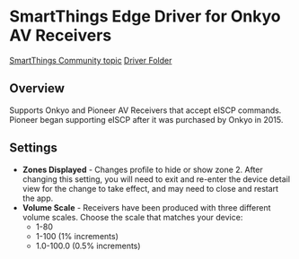 # SmartThings Edge Driver for Onkyo AV Receivers

[SmartThings Community topic](https://community.smartthings.com/t/st-edge-onkyo-pioneer-av-receivers/239992?u=philh30)
[Driver Folder](onkyo-receiver)

## Overview

Supports Onkyo and Pioneer AV Receivers that accept eISCP commands. Pioneer began supporting eISCP after it was purchased by Onkyo in 2015.

## Settings

- **Zones Displayed** - Changes profile to hide or show zone 2. After changing this setting, you will need to exit and re-enter the device detail view for the change to take effect, and may need to close and restart the app.
- **Volume Scale** - Receivers have been produced with three different volume scales. Choose the scale that matches your device:
  - 1-80
  - 1-100 (1% increments)
  - 1.0-100.0 (0.5% increments)